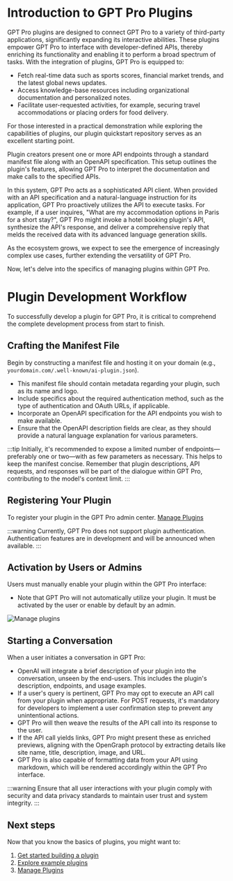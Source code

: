 # Introduction to GPT Pro Plugins

GPT Pro plugins are designed to connect GPT Pro to a variety of third-party applications, significantly expanding its interactive abilities. These plugins empower GPT Pro to interface with developer-defined APIs, thereby enriching its functionality and enabling it to perform a broad spectrum of tasks. With the integration of plugins, GPT Pro is equipped to:

- Fetch real-time data such as sports scores, financial market trends, and the latest global news updates.
- Access knowledge-base resources including organizational documentation and personalized notes.
- Facilitate user-requested activities, for example, securing travel accommodations or placing orders for food delivery.

For those interested in a practical demonstration while exploring the capabilities of plugins, our plugin quickstart repository serves as an excellent starting point.

Plugin creators present one or more API endpoints through a standard manifest file along with an OpenAPI specification. This setup outlines the plugin's features, allowing GPT Pro to interpret the documentation and make calls to the specified APIs.

In this system, GPT Pro acts as a sophisticated API client. When provided with an API specification and a natural-language instruction for its application, GPT Pro proactively utilizes the API to execute tasks. For example, if a user inquires, "What are my accommodation options in Paris for a short stay?", GPT Pro might invoke a hotel booking plugin's API, synthesize the API's response, and deliver a comprehensive reply that melds the received data with its advanced language generation skills.

As the ecosystem grows, we expect to see the emergence of increasingly complex use cases, further extending the versatility of GPT Pro.

Now, let's delve into the specifics of managing plugins within GPT Pro.

# Plugin Development Workflow

To successfully develop a plugin for GPT Pro, it is critical to comprehend the complete development process from start to finish.

## Crafting the Manifest File

Begin by constructing a manifest file and hosting it on your domain (e.g., `yourdomain.com/.well-known/ai-plugin.json`).

- This manifest file should contain metadata regarding your plugin, such as its name and logo.
- Include specifics about the required authentication method, such as the type of authentication and OAuth URLs, if applicable.
- Incorporate an OpenAPI specification for the API endpoints you wish to make available.
- Ensure that the OpenAPI description fields are clear, as they should provide a natural language explanation for various parameters.

:::tip
Initially, it's recommended to expose a limited number of endpoints—preferably one or two—with as few parameters as necessary. This helps to keep the manifest concise. Remember that plugin descriptions, API requests, and responses will be part of the dialogue within GPT Pro, contributing to the model's context limit.
:::

## Registering Your Plugin

To register your plugin in the GPT Pro admin center. [Manage Plugins](/solutions/gpt-pro/fundamentals/manage-plugins)

:::warning
Currently, GPT Pro does not support plugin authentication. Authentication features are in development and will be announced when available.
:::

## Activation by Users or Admins

Users must manually enable your plugin within the GPT Pro interface:

- Note that GPT Pro will not automatically utilize your plugin. It must be activated by the user or enable by default by an admin.

![Manage plugins](/assets/img/gpt/plugins-teams-tab.png)

## Starting a Conversation

When a user initiates a conversation in GPT Pro:

- OpenAI will integrate a brief description of your plugin into the conversation, unseen by the end-users. This includes the plugin's description, endpoints, and usage examples.
- If a user's query is pertinent, GPT Pro may opt to execute an API call from your plugin when appropriate. For POST requests, it's mandatory for developers to implement a user confirmation step to prevent any unintentional actions.
- GPT Pro will then weave the results of the API call into its response to the user.
- If the API call yields links, GPT Pro might present these as enriched previews, aligning with the OpenGraph protocol by extracting details like site name, title, description, image, and URL.
- GPT Pro is also capable of formatting data from your API using markdown, which will be rendered accordingly within the GPT Pro interface.

:::warning
Ensure that all user interactions with your plugin comply with security and data privacy standards to maintain user trust and system integrity.
:::

## Next steps
Now that you know the basics of plugins, you might want to:


1. [Get started building a plugin](/solutions/gpt-pro/tutorials/build-plugins)
2. [Explore example plugins](https://github.com/Witivio/Gpt-Pro---Samples)
3. [Manage Plugins](/solutions/gpt-pro/fundamentals/manage-plugins)